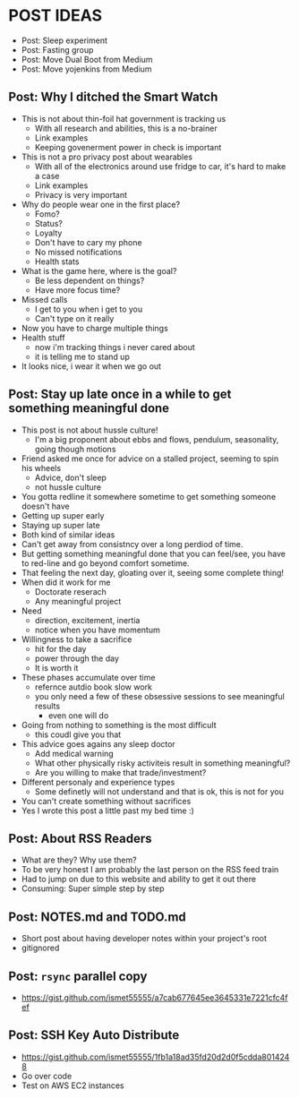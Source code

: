 # POST IDEAS

- Post: Sleep experiment
- Post: Fasting group
- Post: Move Dual Boot from Medium
- Post: Move yojenkins from Medium

## Post: Why I ditched the Smart Watch

- This is not about thin-foil hat government is tracking us
  - With all research and abilities, this is a no-brainer
  - Link examples
  - Keeping govenerment power in check is important
- This is not a pro privacy post about wearables
  - With all of the electronics around use fridge to car, it's hard to make a case
  - Link examples
  - Privacy is very important
- Why do people wear one in the first place?
  - Fomo?
  - Status?
  - Loyalty
  - Don't have to cary my phone
  - No missed notifications
  - Health stats
- What is the game here, where is the goal?
  - Be less dependent on things?
  - Have more focus time?
- Missed calls
  - I get to you when i get to you
  - Can't type on it really
- Now you have to charge multiple things
- Health stuff
  - now i'm tracking things i never cared about
  - it is telling me to stand up
- It looks nice, i wear it when we go out

## Post: Stay up late once in a while to get something meaningful done

- This post is not about hussle culture!
  - I'm a big proponent about ebbs and flows, pendulum, seasonality, going though motions
- Friend asked me once for advice on a stalled project, seeming to spin his wheels
  - Advice, don't sleep
  - not hussle culture
- You gotta redline it somewhere sometime to get something someone doesn't have
- Getting up super early
- Staying up super late
- Both kind of similar ideas
- Can't get away from consistncy over a long perdiod of time.
- But getting something meaningful done that you can feel/see, you have to
  red-line and go beyond comfort sometime.
- That feeling the next day, gloating over it, seeing some complete thing!
- When did it work for me
  - Doctorate reserach
  - Any meaningful project
- Need
  - direction, excitement, inertia
  - notice when you have momentum
- Willingness to take a sacrifice
  - hit for the day
  - power through the day
  - It is worth it
- These phases accumulate over time
  - refernce autdio book slow work
  - you only need a few of these obsessive sessions to see meaningful results
    - even one will do
- Going from nothing to something is the most difficult
  - this coudl give you that
- This advice goes agains any sleep doctor
  - Add medical warning
  - What other physically risky activiteis result in something meaningful?
  - Are you willing to make that trade/investment?
- Different personaly and experience types
  - Some definetly will not understand and that is ok, this is not for you
- You can't create something without sacrifices
- Yes I wrote this post a little past my bed time :)

## Post: About RSS Readers

- What are they? Why use them?
- To be very honest I am probably the last person on the RSS feed train
- Had to jump on due to this website and ability to get it out there
- Consuming: Super simple step by step

## Post: NOTES.md and TODO.md

- Short post about having developer notes within your project's root
- gitignored

## Post: `rsync` parallel copy

- <https://gist.github.com/ismet55555/a7cab677645ee3645331e7221cfc4fef>

## Post: SSH Key Auto Distribute

- <https://gist.github.com/ismet55555/1fb1a18ad35fd20d2d0f5cdda8014248>
- Go over code
- Test on AWS EC2 instances
